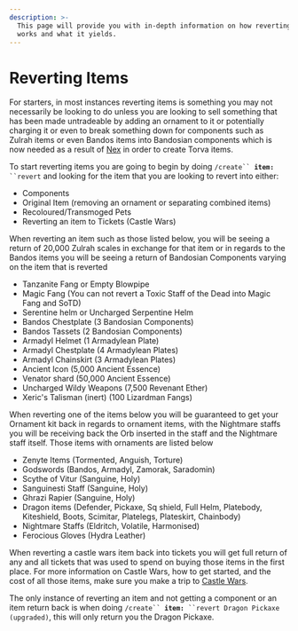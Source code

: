 ```yaml
---
description: >-
  This page will provide you with in-depth information on how reverting items
  works and what it yields.
---
```


# Reverting Items

For starters, in most instances reverting items is something you may not necessarily be looking to do unless you are looking to sell something that has been made untradeable by adding an ornament to it or potentially charging it or even to break something down for components such as Zulrah items or even Bandos items into Bandosian components which is now needed as a result of [Nex](../bosses/nex.md) in order to create Torva items.

To start reverting items you are going to begin by doing `/create`` `**`item:`**` ``revert` and looking for the item that you are looking to revert into either:

* Components
* Original Item (removing an ornament or separating combined items)
* Recoloured/Transmoged Pets
* Reverting an item to Tickets (Castle Wars)

When reverting an item such as those listed below, you will be seeing a return of 20,000 Zulrah scales in exchange for that item or in regards to the Bandos items you will be seeing a return of Bandosian Components varying on the item that is reverted&#x20;

* Tanzanite Fang or Empty Blowpipe
* Magic Fang (You can not revert a Toxic Staff of the Dead into Magic Fang and SoTD)
* Serentine helm or Uncharged Serpentine Helm
* Bandos Chestplate (3 Bandosian Components)
* Bandos Tassets (2 Bandosian Components)
* Armadyl Helmet (1 Armadylean Plate)
* Armadyl Chestplate (4 Armadylean Plates)
* Armadyl Chainskirt (3 Armadylean Plates)
* Ancient Icon (5,000 Ancient Essence)
* Venator shard (50,000 Ancient Essence)
* Uncharged Wildy Weapons (7,500 Revenant Ether)
* Xeric's Talisman (inert) (100 Lizardman Fangs)

When reverting one of the items below you will be guaranteed to get your Ornament kit back in regards to ornament items, with the Nightmare staffs you will be receiving back the Orb inserted in the staff and the Nightmare staff itself.  Those items with ornaments are listed below

* Zenyte Items (Tormented, Anguish, Torture)
* Godswords (Bandos, Armadyl, Zamorak, Saradomin)
* Scythe of Vitur (Sanguine, Holy)
* Sanguinesti Staff (Sanguine, Holy)
* Ghrazi Rapier (Sanguine, Holy)
* Dragon items (Defender, Pickaxe, Sq shield, Full Helm, Platebody, Kiteshield, Boots, Scimitar, Platelegs, Plateskirt, Chainbody)
* Nightmare Staffs (Eldritch, Volatile, Harmonised)
* Ferocious Gloves (Hydra Leather)

When reverting a castle wars item back into tickets you will get full return of any and all tickets that was used to spend on buying those items in the first place.  For more information on Castle Wars, how to get started, and the cost of all those items, make sure you make a trip to [Castle Wars](../minigames/castle-wars.md).

The only instance of reverting an item and not getting a component or an item return back is when doing `/create`` `**`item:`**` ``revert Dragon Pickaxe (upgraded)`, this will only return you the Dragon Pickaxe.&#x20;



